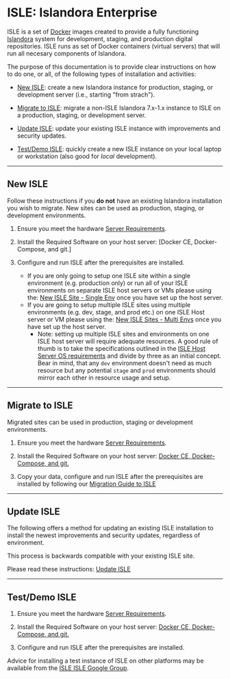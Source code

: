 # ISLE: Islandora Enterprise

ISLE is a set of [Docker](https://docker.com) images created to provide a fully functioning [Islandora](https://islandora.ca) system for development, staging, and production digital repositories. ISLE runs as set of Docker containers (virtual servers) that will run all necesary components of Islandora. 

The purpose of this documentation is to provide clear instructions on how to do one, or all, of the following types of installation and activities:

* [New ISLE](#new-isle): create a new Islandora instance for production, staging, or development server (i.e., starting "from strach").

* [Migrate to ISLE](#migrate-to-isle): migrate a non-ISLE Islandora 7.x-1.x instance to ISLE on a production, staging, or development server.

* [Update ISLE](#update-isle): update your existing ISLE instance with improvements and security updates.

* [Test/Demo ISLE](#testdemo-isle): quickly create a new ISLE instance on your local laptop or workstation (also good for _local_ development).

---

## New ISLE

Follow these instructions if you **do not** have an existing Islandora installation you wish to migrate. New sites can be used as production, staging, or development environments. 

1. Ensure you meet the hardware [Server Requirements](01_installation_host_server/server-requirements.md).

2. Install the Required Software on your host server: [Docker CE, Docker-Compose, and git.]

3. Configure and run ISLE after the prerequisites are installed.
    - If you are only going to setup one ISLE site within a single environment (e.g. production only) or run all of your ISLE environments on separate ISLE host servers or VMs please using the: [New ISLE Site - Single Env](03_installation_new_site/new_site_installation_guide_single.md) once you have set up the host server.
    - If you are going to setup multiple ISLE sites using multiple environments (e.g. dev, stage, and prod etc.) on one ISLE Host server or VM please using the: [New ISLE Sites - Multi Envs](03_installation_new_site/new_site_installation_guide_multi.md) once you have set up the host server.
        - Note: setting up multiple ISLE sites and environments on one ISLE host server will require adequate resources. A good rule of thumb is to take the specifications outlined in the [ISLE Host Server OS requirements](01_installation_host_server/host_server_system_specifications.md) and divide by three as an initial concept. Bear in mind, that any `dev` environment doesn't need as much resource but any potential `stage` and `prod` environments should mirror each other in resource usage and setup.

---

## Migrate to ISLE

Migrated sites can be used in production, staging or development environments.

1. Ensure you meet the hardware [Server Requirements](01_installation_host_server/server-requirements.md).

2. Install the Required Software on your host server: [Docker CE, Docker-Compose, and git.](01_installation_host_server/software-dependencies.md)

3. Copy your data, configure and run ISLE after the prerequisites are installed by following our [Migration Guide to ISLE](04_installation_migration/migration_installation_guide.md)

---

## Update ISLE

The following offers a method for updating an existing ISLE installation to install the newest improvements and security updates, regardless of environment.

This process is backwards compatible with your existing ISLE site.

Please read these  instructions: [Update ISLE](07_appendices/update_isle.md)

---

## Test/Demo ISLE

1. Ensure you meet the hardware [Server Requirements](01_installation_host_server/server-requirements.md).

2. Install the Required Software on your host server: [Docker CE, Docker-Compose, and git.](01_installation_host_server/software-dependencies.md)

3. Configure and run ISLE after the prerequisites are installed.

Advice for installing a test instance of ISLE on other platforms may be available from the [ISLE ISLE Google Group](https://groups.google.com/forum/#!forum/islandora-isle).

